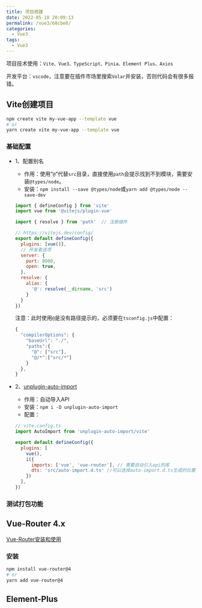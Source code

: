 ```yaml
---
title: 项目搭建
date: 2022-05-18 20:09:13
permalink: /vue3/68cbe0/
categories:
  - Vue3
tags:
  - Vue3
---
```

项目技术使用：`Vite、Vue3、TypeScript、Pinia、Element Plus、Axios`

开发平台：`vscode`，注意要在插件市场里搜索`Volar`并安装，否则代码会有很多报错。

## Vite创建项目
```sh
npm create vite my-vue-app --template vue
# or
yarn create vite my-vue-app --template vue
```

### 基础配置
- 1、配置别名
  - 作用：使用“`@`”代替`src`目录，直接使用`path`会提示找到不到模块，需要安装`@types/node`。
  - 安装：`npm install --save @types/node`或`yarn add @types/node --save-dev`
  ```js
  import { defineConfig } from 'vite'
  import vue from '@vitejs/plugin-vue'

  import { resolve } from 'path'  // 注册插件

  // https://vitejs.dev/config/
  export default defineConfig({
    plugins: [vue()],
    // 开发者选项
    server: {
      port: 8000,
      open: true,
    },
    resolve: {
      alias: {
        '@': resolve(__dirname, 'src')
      }
    }
  })
  ```
  注意：此时使用`@`是没有路径提示的，必须要在`tsconfig.js`中配置：
  ```js
  {
    "compilerOptions": {
      "baseUrl": "./",
      "paths":{
        "@": ["src"],
        "@/*":["src/*"]
      }
    },
  }
  ```

- 2、[unplugin-auto-import](https://www.npmjs.com/package/unplugin-auto-import)
  - 作用：自动导入API
  - 安装：`npm i -D unplugin-auto-import`
  - 配置：
  ```js
  // vite.config.ts
  import AutoImport from 'unplugin-auto-import/vite'

  export default defineConfig({
    plugins: [
      vue(),
      i({
        imports: ['vue', 'vue-router'], // 需要自动引入api的库
        dts: 'src/auto-import.d.ts' //可以选择auto-import.d.ts生成的位置，使用ts建议设置为'src/auto-import.d.ts' ,注意:这里配置之后会在启动之后多次编译，具体原因无法找到，可以选择注释掉，不影响使用
      })
    ],
  })
  ```





### 测试打包功能

## Vue-Router 4.x
[Vue-Router安装和使用](https://router.vuejs.org/zh/guide/)
### 安装
```sh
npm install vue-router@4
# or
yarn add vue-router@4
```

## Element-Plus 


